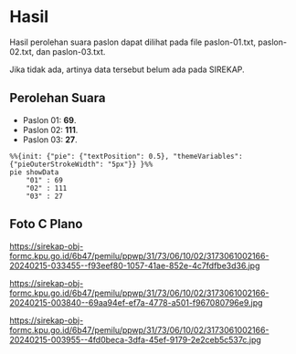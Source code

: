# Hasil

Hasil perolehan suara paslon dapat dilihat pada file paslon-01.txt, paslon-02.txt, dan paslon-03.txt.

Jika tidak ada, artinya data tersebut belum ada pada SIREKAP.

## Perolehan Suara

 * Paslon 01: **69**.
 * Paslon 02: **111**.
 * Paslon 03: **27**.

```mermaid
%%{init: {"pie": {"textPosition": 0.5}, "themeVariables": {"pieOuterStrokeWidth": "5px"}} }%%
pie showData
    "01" : 69
    "02" : 111
    "03" : 27
```
## Foto C Plano

https://sirekap-obj-formc.kpu.go.id/6b47/pemilu/ppwp/31/73/06/10/02/3173061002166-20240215-033455--f93eef80-1057-41ae-852e-4c7fdfbe3d36.jpg

https://sirekap-obj-formc.kpu.go.id/6b47/pemilu/ppwp/31/73/06/10/02/3173061002166-20240215-003840--69aa94ef-ef7a-4778-a501-f967080796e9.jpg

https://sirekap-obj-formc.kpu.go.id/6b47/pemilu/ppwp/31/73/06/10/02/3173061002166-20240215-003955--4fd0beca-3dfa-45ef-9179-2e2ceb5c537c.jpg
